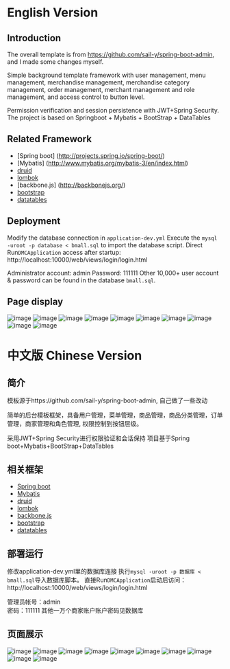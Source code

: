 # English Version
## Introduction
The overall template is from https://github.com/sail-y/spring-boot-admin, and I made some changes myself.

Simple background template framework with user management, menu management, merchandise management, merchandise category management, order management, merchant management and role management, and access control to button level.


Permission verification and session persistence with JWT+Spring Security. The project is based on Springboot + Mybatis + BootStrap + DataTables


## Related Framework
* [Spring boot] (http://projects.spring.io/spring-boot/)
* [Mybatis] (http://www.mybatis.org/mybatis-3/en/index.html)
* [druid](https://github.com/alibaba/druid)
* [lombok](https://projectlombok.org/)
* [backbone.js] (http://backbonejs.org/)
* [bootstrap](http://getbootstrap.com/)
* [datatables](https://datatables.net/)



## Deployment
Modify the database connection in `application-dev.yml`
Execute the `mysql -uroot -p database < bmall.sql` to import the database script.
Direct Run`DMCApplication` access after startup: http://localhost:10000/web/views/login/login.html

Administrator account: admin
Password: 111111
Other 10,000+ user account & password can be found in the database `bmall.sql`.


## Page display
![image](https://github.com/keleqnma/bmall/blob/master/pictures/Category_Managemnt.png)
![image](https://github.com/keleqnma/bmall/blob/master/pictures/buyerStatics.png)
![image](https://github.com/keleqnma/bmall/blob/master/pictures/commodity_management.png)
![image](https://github.com/keleqnma/bmall/blob/master/pictures/function_index1.png)
![image](https://github.com/keleqnma/bmall/blob/master/pictures/function_index2.png)
![image](https://github.com/keleqnma/bmall/blob/master/pictures/home.png)
![image](https://github.com/keleqnma/bmall/blob/master/pictures/orderStatisticsByDay.png)
![image](https://github.com/keleqnma/bmall/blob/master/pictures/resource_managemnt.png)
![image](https://github.com/keleqnma/bmall/blob/master/pictures/role_management.png)
![image](https://github.com/keleqnma/bmall/blob/master/pictures/user_management.png)

# 中文版 Chinese Version

## 简介
模板源于https://github.com/sail-y/spring-boot-admin, 自己做了一些改动

简单的后台模板框架，具备用户管理，菜单管理，商品管理，商品分类管理，订单管理，商家管理和角色管理, 权限控制到按钮层级。       


采用JWT+Spring Security进行权限验证和会话保持
项目基于Spring boot+Mybatis+BootStrap+DataTables


## 相关框架
* [Spring boot](http://projects.spring.io/spring-boot/)
* [Mybatis](http://www.mybatis.org/mybatis-3/zh/index.html)
* [druid](https://github.com/alibaba/druid)
* [lombok](https://projectlombok.org/)
* [backbone.js](http://backbonejs.org/)
* [bootstrap](http://getbootstrap.com/)
* [datatables](https://datatables.net/)




## 部署运行
修改application-dev.yml里的数据库连接
执行`mysql -uroot -p 数据库 < bmall.sql`导入数据库脚本。
直接Run`DMCApplication`启动后访问：http://localhost:10000/web/views/login/login.html

管理员帐号：admin            
密码：111111
其他一万个商家账户账户密码见数据库



## 页面展示
![image](https://github.com/keleqnma/bmall/blob/master/pictures/Category_Managemnt.png)
![image](https://github.com/keleqnma/bmall/blob/master/pictures/buyerStatics.png)
![image](https://github.com/keleqnma/bmall/blob/master/pictures/commodity_management.png)
![image](https://github.com/keleqnma/bmall/blob/master/pictures/function_index1.png)
![image](https://github.com/keleqnma/bmall/blob/master/pictures/function_index2.png)
![image](https://github.com/keleqnma/bmall/blob/master/pictures/home.png)
![image](https://github.com/keleqnma/bmall/blob/master/pictures/orderStatisticsByDay.png)
![image](https://github.com/keleqnma/bmall/blob/master/pictures/resource_managemnt.png)
![image](https://github.com/keleqnma/bmall/blob/master/pictures/role_management.png)
![image](https://github.com/keleqnma/bmall/blob/master/pictures/user_management.png)
